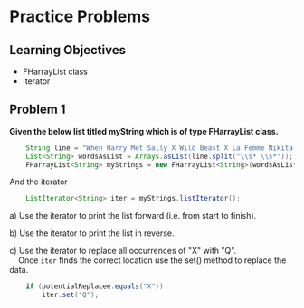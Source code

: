 Practice Problems
========================

Learning Objectives
-------------------
- FHarrayList class
- Iterator


Problem 1
---------
**Given the below list titled myString which is of type FHarrayList class.**
```java
    String line = "When Harry Met Sally X Wild Beast X La Femme Nikita X Back To The Future X";
    List<String> wordsAsList = Arrays.asList(line.split("\\s* \\s*"));
    FHarrayList<String> myStrings = new FHarrayList<String>(wordsAsList);
```
And the iterator
```java
    ListIterator<String> iter = myStrings.listIterator();
```

a) Use the iterator to print the list forward (i.e. from start to finish).

b) Use the iterator to print the list in reverse.

c) Use the iterator to replace all occurrences of "X" with "Q".<br>
&nbsp;&nbsp;&nbsp;&nbsp;Once `iter` finds the correct location use the set() method to replace the data.
```java
    if (potentialReplacee.equals("X"))
	    iter.set("Q");
```
<br>


